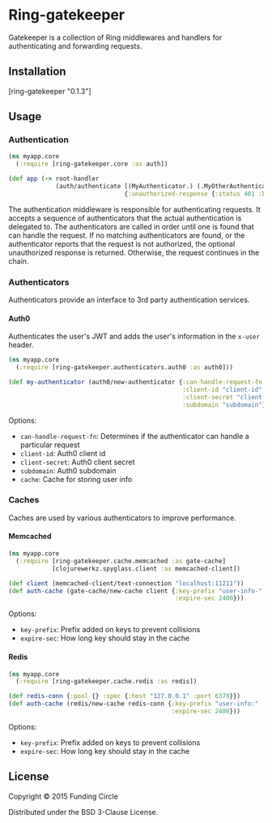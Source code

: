 # Ring-gatekeeper

Gatekeeper is a collection of Ring middlewares and handlers for authenticating and forwarding requests.

## Installation

[ring-gatekeeper "0.1.3"]

## Usage

### Authentication

```clojure
(ns myapp.core
  (:require [ring-gatekeeper.core :as auth])

(def app (-> root-handler
             (auth/authenticate [(MyAuthenticator.) (.MyOtherAuthenticator)]
                                {:unauthorized-response {:status 401 :body "Unauthorized"}})))
```
The authentication middleware is responsible for authenticating requests. It accepts a sequence of
authenticators that the actual authentication is delegated to. The authenticators are called in order
until one is found that can handle the request. If no matching authenticators are found, or the authenticator
reports that the request is not authorized, the optional unauthorized response is returned. Otherwise, the request
continues in the chain.

### Authenticators

Authenticators provide an interface to 3rd party authentication services.

#### Auth0

Authenticates the user's JWT and adds the user's information in the `x-user` header.

```clojure
(ns myapp.core
  (:require [ring-gatekeeper.authenticators.auth0 :as auth0]))

(def my-authenticator (auth0/new-authenticator {:can-handle-request-fn (constantly true)
                                                :client-id "client-id"
                                                :client-secret "client-secret"
                                                :subdomain "subdomain"}))
```

Options:

* `can-handle-request-fn`: Determines if the authenticator can handle a particular request
* `client-id`: Auth0 client id
* `client-secret`: Auth0 client secret
* `subdomain`: Auth0 subdomain
* `cache`: Cache for storing user info

### Caches

Caches are used by various authenticators to improve performance.

#### Memcached

```clojure
(ns myapp.core
  (:require [ring-gatekeeper.cache.memcached :as gate-cache]
            [clojurewerkz.spyglass.client :as memcached-client])

(def client (memcached-client/text-connection "localhost:11211"))
(def auth-cache (gate-cache/new-cache client {:key-prefix "user-info-"
                                              :expire-sec 2400}))
```

Options:

* `key-prefix`: Prefix added on keys to prevent collisions
* `expire-sec`: How long key should stay in the cache

#### Redis

```clojure
(ns myapp.core
  (:require [ring-gatekeeper.cache.redis :as redis])

(def redis-conn {:pool {} :spec {:host "127.0.0.1" :port 6379}})
(def auth-cache (redis/new-cache redis-conn {:key-prefix "user-info:"
                                             :expire-sec 2400}))
```

Options:

* `key-prefix`: Prefix added on keys to prevent collisions
* `expire-sec`: How long key should stay in the cache

## License

Copyright © 2015 Funding Circle

Distributed under the BSD 3-Clause License.
